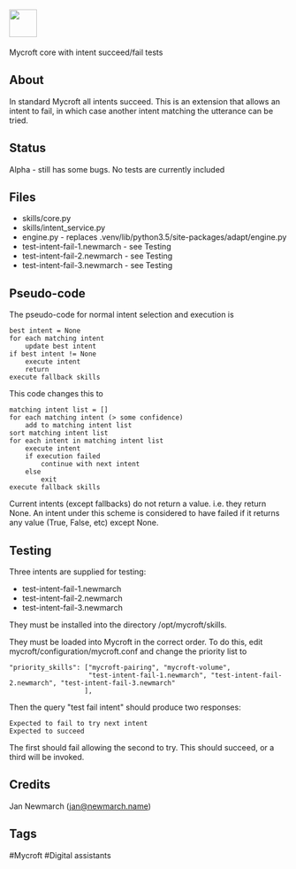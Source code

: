 # <img src='https://raw.githack.com/FortAwesome/Font-Awesome/master/svgs/solid/robot.svg' card_color='#40DBB0' width='50' height='50' style='vertical-align:bottom'/>
Mycroft core with intent succeed/fail tests

## About 
In standard Mycroft all intents succeed. This is an extension that allows an intent to fail, in which case another intent matching the utterance can be tried. 

## Status
Alpha - still has some bugs.
No tests are currently included

## Files
* skills/core.py
* skills/intent_service.py
* engine.py - replaces .venv/lib/python3.5/site-packages/adapt/engine.py
* test-intent-fail-1.newmarch - see Testing
* test-intent-fail-2.newmarch - see Testing
* test-intent-fail-3.newmarch - see Testing

## Pseudo-code
The pseudo-code for normal intent selection and execution is
```
best intent = None
for each matching intent
    update best intent
if best intent != None
    execute intent
    return
execute fallback skills
```

This code changes this to
```
matching intent list = []
for each matching intent (> some confidence)
    add to matching intent list
sort matching intent list
for each intent in matching intent list
    execute intent
    if execution failed
        continue with next intent
    else
        exit
execute fallback skills
```

Current intents (except fallbacks) do not return a value. i.e. they return None. An intent under this scheme is considered to have failed if it returns any value (True, False, etc) except None.

## Testing
Three intents are supplied for testing:

* test-intent-fail-1.newmarch
* test-intent-fail-2.newmarch
* test-intent-fail-3.newmarch

They must be installed into the directory /opt/mycroft/skills.

They must be loaded into Mycroft in the correct order. To do this, edit mycroft/configuration/mycroft.conf and change the priority list to

    "priority_skills": ["mycroft-pairing", "mycroft-volume",
                        "test-intent-fail-1.newmarch", "test-intent-fail-2.newmarch", "test-intent-fail-3.newmarch"
                       ],

Then the query "test fail intent" should produce two responses:

    Expected to fail to try next intent
    Expected to succeed  

The first should fail allowing the second to try. This should succeed, or a third will be invoked.




## Credits 
Jan Newmarch (jan@newmarch.name)


## Tags
#Mycroft
#Digital assistants


